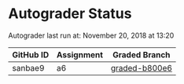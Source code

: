 # Autograder Status
Autograder last run at: November 20, 2018 at 13:20

| GitHub ID | Assignment | Graded Branch |
|-----------|------------|---------------|
| sanbae9 | a6 | [graded-b800e6](https://github.com/Fall2018COMP401-001/a6-sanbae9/tree/graded-b800e6) | 
